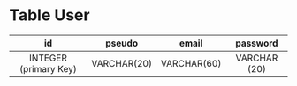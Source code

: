 # Table User

| id | pseudo | email | password |
|:--:|:--:|:--:|:--:|
| INTEGER (primary Key) | VARCHAR(20) | VARCHAR(60) | VARCHAR (20) |
